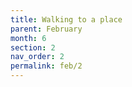 ```yaml
---
title: Walking to a place
parent: February
month: 6
section: 2
nav_order: 2
permalink: feb/2
---
```


